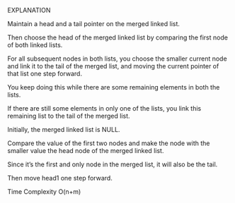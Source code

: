 EXPLANATION

Maintain a head and a tail pointer on the merged linked list.

Then choose the head of the merged linked list by comparing the first node of both linked lists.

For all subsequent nodes in both lists, you choose the smaller current node and link it to the tail of the merged list, and moving the current pointer of that list one step forward.

You keep doing this while there are some remaining elements in both the lists.

If there are still some elements in only one of the lists, you link this remaining list to the tail of the merged list.

Initially, the merged linked list is NULL.

Compare the value of the first two nodes and make the node with the smaller value the head node of the merged linked list.

Since it’s the first and only node in the merged list, it will also be the tail.

Then move head1 one step forward.

Time Complexity O(n+m)